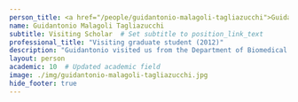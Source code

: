 ```yaml
---
person_title: <a href="/people/guidantonio-malagoli-tagliazucchi">Guidantonio Malagoli Tagliazucchi</a>
name: Guidantonio Malagoli Tagliazucchi
subtitle: Visiting Scholar  # Set subtitle to position_link_text
professional_title: "Visiting graduate student (2012)"
description: "Guidantonio visited us from the Department of Biomedical Sciences at the University of Modena and Reggio Emilia in Italy to work on epigenetic data analysis."
layout: person
academic: 10  # Updated academic field
image: ./img/guidantonio-malagoli-tagliazucchi.jpg
hide_footer: true
---
```


